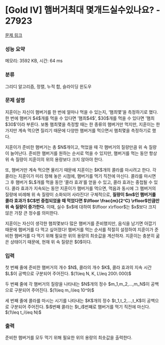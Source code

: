 # [Gold IV] 햄버거최대 몇개드실수있나요? - 27923 

[문제 링크](https://www.acmicpc.net/problem/27923) 

### 성능 요약

메모리: 3592 KB, 시간: 64 ms

### 분류

그리디 알고리즘, 정렬, 누적 합, 슬라이딩 윈도우

### 문제 설명

<p>지훈이는 자신이 햄버거를 한 번에 얼마나 먹을 수 있는지, ‘햄최몇’을 측정하기로 했다. 한 번에 햄버거 $4$개를 먹을 수 있다면 ’햄최$4$’, $30$개를 먹을 수 있다면 ’햄최$30$’이라 부른다. 보통 햄최몇을 측정할 때는 한 종류의 햄버거만 먹지만, 지훈이는 한 가지만 계속 먹으면 질리기 때문에 다양한 햄버거를 먹으면서 햄최몇을 측정하기로 했다.</p>

<p>지훈이가 준비한 햄버거는 총 $N$개이고, 먹었을 때 각 햄버거의 질량만큼 위 속 질량이 늘어난다. 준비한 햄버거를 원하는 순서로 먹을 수 있지만, 햄버거를 먹는 동안 항상 위 속 질량이 지훈이의 위의 용량보다 크지 않아야 한다.</p>

<p>또, 햄버거만 계속 먹으면 물리기 때문에 지훈이는 $K$개의 콜라를 마시려고 한다. 각 콜라는 지훈이가 미리 정해 놓은 시점에, 햄버거를 먹기 직전에 마신다. 콜라를 마시면 그 후 햄버거 $L$개를 먹을 동안 ‘콜라 효과’를 얻을 수 있고, 콜라 효과는 중첩될 수 있다. 콜라 효과가 지속되는 동안 지훈이가 햄버거를 먹으면, 먹음과 동시에 그 햄버거의 질량에 비례해 위 속 질량이 소화되어 사라진다! 구체적으로, <strong>질량이 $m$인 햄버거를 콜라 효과가 $C$번 중첩되었을 때 먹었다면 $\lfloor \frac{m}{2^C} \rfloor$만큼만 위 속 질량이 증가한다.</strong> 이때, 실수 $x$에 대하여 $\lfloor x\rfloor$는 $x$보다 크지 않은 가장 큰 정수를 의미한다.</p>

<p>지훈이는 자신이 생각한 햄최몇보다 많은 햄버거를 준비했지만, 음식을 남기면 아깝기 때문에 햄버거를 다 먹고 싶어졌다! 햄버거를 먹는 순서를 적절히 설정하여 지훈이가 준비한 햄버거를 다 먹기 위해 필요한 위의 용량의 최솟값을 계산하자. 지훈이는 충분히 굶은 상태이기 때문에, 현재 위 속 질량은 $0$이다.</p>

### 입력 

 <p>첫 번째 줄에 준비한 햄버거의 개수 $N$, 콜라의 개수 $K$, 콜라 효과의 지속 시간 $L$이 공백으로 구분되어 주어진다. $(1\leq N, K, L\leq 200\ 000)$</p>

<p>두 번째 줄에 각 햄버거의 질량을 나타내는 $N$개의 정수 $m_1,m_2,...,m_N$이 공백으로 구분되어 주어진다. $(1\leq m_i\leq 10^9)$</p>

<p>세 번째 줄에 콜라를 마시는 시기를 나타내는 $K$개의 정수 $t_1,t_2,...,t_K$이 공백으로 구분되어 주어진다. $i$번째 콜라는 $t_i$번째로 햄버거를 먹기 직전에 마신다. $(1\leq t_i\leq N)$</p>

### 출력 

 <p>준비한 햄버거를 모두 먹기 위해 필요한 위의 용량의 최솟값을 출력한다.</p>

